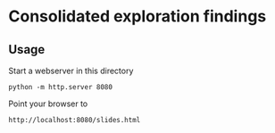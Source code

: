# Consolidated exploration findings

## Usage

Start a webserver in this directory

```
python -m http.server 8080
```

Point your browser to

```
http://localhost:8080/slides.html
```
